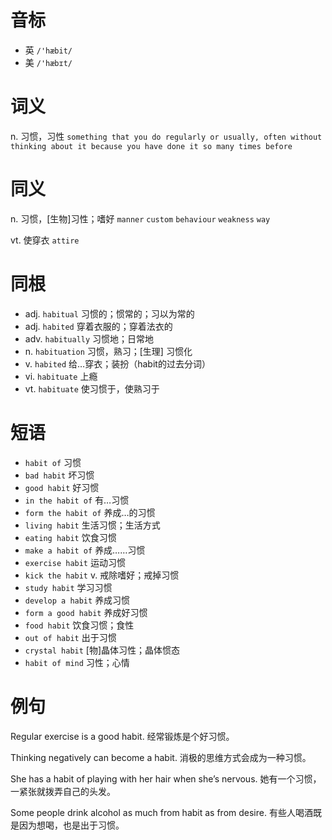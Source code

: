 # 音标

- 英 `/'hæbit/`
- 美 `/'hæbɪt/`

# 词义

n. 习惯，习性
`something that you do regularly or usually, often without thinking about it because you have done it so many times before`

# 同义

n. 习惯，[生物]习性；嗜好
`manner` `custom` `behaviour` `weakness` `way`

vt. 使穿衣
`attire`

# 同根

- adj. `habitual` 习惯的；惯常的；习以为常的
- adj. `habited` 穿着衣服的；穿着法衣的
- adv. `habitually` 习惯地；日常地
- n. `habituation` 习惯，熟习；[生理] 习惯化
- v. `habited` 给…穿衣；装扮（habit的过去分词）
- vi. `habituate` 上瘾
- vt. `habituate` 使习惯于，使熟习于

# 短语

- `habit of` 习惯
- `bad habit` 坏习惯
- `good habit` 好习惯
- `in the habit of` 有…习惯
- `form the habit of` 养成…的习惯
- `living habit` 生活习惯；生活方式
- `eating habit` 饮食习惯
- `make a habit of` 养成……习惯
- `exercise habit` 运动习惯
- `kick the habit` v. 戒除嗜好；戒掉习惯
- `study habit` 学习习惯
- `develop a habit` 养成习惯
- `form a good habit` 养成好习惯
- `food habit` 饮食习惯；食性
- `out of habit` 出于习惯
- `crystal habit` [物]晶体习性；晶体惯态
- `habit of mind` 习性；心情

# 例句

Regular exercise is a good habit.
经常锻炼是个好习惯。

Thinking negatively can become a habit.
消极的思维方式会成为一种习惯。

She has a habit of playing with her hair when she’s nervous.
她有一个习惯，一紧张就拨弄自己的头发。

Some people drink alcohol as much from habit as from desire.
有些人喝酒既是因为想喝，也是出于习惯。


